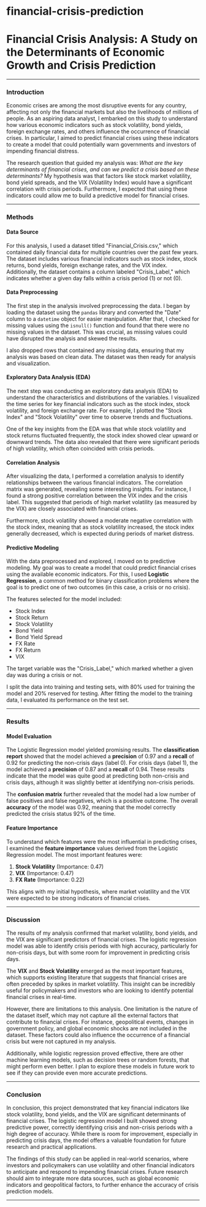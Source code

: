 # financial-crisis-prediction
# **Financial Crisis Analysis: A Study on the Determinants of Economic Growth and Crisis Prediction**

***

### **Introduction**

Economic crises are among the most disruptive events for any country, affecting not only the financial markets but also the livelihoods of millions of people. As an aspiring data analyst, I embarked on this study to understand how various economic indicators such as stock volatility, bond yields, foreign exchange rates, and others influence the occurrence of financial crises. In particular, I aimed to predict financial crises using these indicators to create a model that could potentially warn governments and investors of impending financial distress.

The research question that guided my analysis was: *What are the key determinants of financial crises, and can we predict a crisis based on these determinants?* My hypothesis was that factors like stock market volatility, bond yield spreads, and the VIX (Volatility Index) would have a significant correlation with crisis periods. Furthermore, I expected that using these indicators could allow me to build a predictive model for financial crises.

***

### **Methods**

#### **Data Source**

For this analysis, I used a dataset titled "Financial_Crisis.csv," which contained daily financial data for multiple countries over the past few years. The dataset includes various financial indicators such as stock index, stock returns, bond yields, foreign exchange rates, and the VIX index. Additionally, the dataset contains a column labeled "Crisis_Label," which indicates whether a given day falls within a crisis period (1) or not (0).

#### **Data Preprocessing**

The first step in the analysis involved preprocessing the data. I began by loading the dataset using the `pandas` library and converted the "Date" column to a `datetime` object for easier manipulation. After that, I checked for missing values using the `isnull()` function and found that there were no missing values in the dataset. This was crucial, as missing values could have disrupted the analysis and skewed the results.

I also dropped rows that contained any missing data, ensuring that my analysis was based on clean data. The dataset was then ready for analysis and visualization.

#### **Exploratory Data Analysis (EDA)**

The next step was conducting an exploratory data analysis (EDA) to understand the characteristics and distributions of the variables. I visualized the time series for key financial indicators such as the stock index, stock volatility, and foreign exchange rate. For example, I plotted the "Stock Index" and "Stock Volatility" over time to observe trends and fluctuations.

One of the key insights from the EDA was that while stock volatility and stock returns fluctuated frequently, the stock index showed clear upward or downward trends. The data also revealed that there were significant periods of high volatility, which often coincided with crisis periods.

#### **Correlation Analysis**

After visualizing the data, I performed a correlation analysis to identify relationships between the various financial indicators. The correlation matrix was generated, revealing some interesting insights. For instance, I found a strong positive correlation between the VIX index and the crisis label. This suggested that periods of high market volatility (as measured by the VIX) are closely associated with financial crises.

Furthermore, stock volatility showed a moderate negative correlation with the stock index, meaning that as stock volatility increased, the stock index generally decreased, which is expected during periods of market distress.

#### **Predictive Modeling**

With the data preprocessed and explored, I moved on to predictive modeling. My goal was to create a model that could predict financial crises using the available economic indicators. For this, I used **Logistic Regression**, a common method for binary classification problems where the goal is to predict one of two outcomes (in this case, a crisis or no crisis).

The features selected for the model included:
- Stock Index
- Stock Return
- Stock Volatility
- Bond Yield
- Bond Yield Spread
- FX Rate
- FX Return
- VIX

The target variable was the "Crisis_Label," which marked whether a given day was during a crisis or not.

I split the data into training and testing sets, with 80% used for training the model and 20% reserved for testing. After fitting the model to the training data, I evaluated its performance on the test set.

***

### **Results**

#### **Model Evaluation**

The Logistic Regression model yielded promising results. The **classification report** showed that the model achieved a **precision** of 0.97 and a **recall** of 0.92 for predicting the non-crisis days (label 0). For crisis days (label 1), the model achieved a **precision** of 0.87 and a **recall** of 0.94. These results indicate that the model was quite good at predicting both non-crisis and crisis days, although it was slightly better at identifying non-crisis periods.

The **confusion matrix** further revealed that the model had a low number of false positives and false negatives, which is a positive outcome. The overall **accuracy** of the model was 0.92, meaning that the model correctly predicted the crisis status 92% of the time.

#### **Feature Importance**

To understand which features were the most influential in predicting crises, I examined the **feature importance** values derived from the Logistic Regression model. The most important features were:
1. **Stock Volatility** (Importance: 0.47)
2. **VIX** (Importance: 0.47)
3. **FX Rate** (Importance: 0.22)

This aligns with my initial hypothesis, where market volatility and the VIX were expected to be strong indicators of financial crises.

***

### **Discussion**

The results of my analysis confirmed that market volatility, bond yields, and the VIX are significant predictors of financial crises. The logistic regression model was able to identify crisis periods with high accuracy, particularly for non-crisis days, but with some room for improvement in predicting crisis days.

The **VIX** and **Stock Volatility** emerged as the most important features, which supports existing literature that suggests that financial crises are often preceded by spikes in market volatility. This insight can be incredibly useful for policymakers and investors who are looking to identify potential financial crises in real-time.

However, there are limitations to this analysis. One limitation is the nature of the dataset itself, which may not capture all the external factors that contribute to financial crises. For instance, geopolitical events, changes in government policy, and global economic shocks are not included in the dataset. These factors could also influence the occurrence of a financial crisis but were not captured in my analysis.

Additionally, while logistic regression proved effective, there are other machine learning models, such as decision trees or random forests, that might perform even better. I plan to explore these models in future work to see if they can provide even more accurate predictions.

***

### **Conclusion**

In conclusion, this project demonstrated that key financial indicators like stock volatility, bond yields, and the VIX are significant determinants of financial crises. The logistic regression model I built showed strong predictive power, correctly identifying crisis and non-crisis periods with a high degree of accuracy. While there is room for improvement, especially in predicting crisis days, the model offers a valuable foundation for future research and practical applications.

The findings of this study can be applied in real-world scenarios, where investors and policymakers can use volatility and other financial indicators to anticipate and respond to impending financial crises. Future research should aim to integrate more data sources, such as global economic indicators and geopolitical factors, to further enhance the accuracy of crisis prediction models.

***
